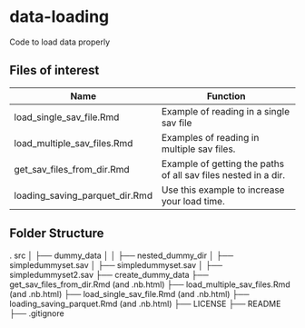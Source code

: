 # data-loading
Code to load data properly


## Files of interest
| Name | Function |
|------|----------|
| load_single_sav_file.Rmd | Example of reading in a single sav file |
| load_multiple_sav_files.Rmd | Examples of reading in multiple sav files. |
| get_sav_files_from_dir.Rmd | Example of getting the paths of all sav files nested in a dir. |
| loading_saving_parquet_dir.Rmd | Use this example to increase your load time. |

## Folder Structure

. src
│   ├── dummy_data
│   │   ├── nested_dummy_dir
│           ├── simpledummyset.sav
│   ├── simpledummyset.sav
│   ├── simpledummyset2.sav
├── create_dummy_data
├── get_sav_files_from_dir.Rmd (and .nb.html)
├── load_multiple_sav_files.Rmd (and .nb.html)
├── load_single_sav_file.Rmd (and .nb.html)
├── loading_saving_parquet.Rmd (and .nb.html)
├── LICENSE
├── README
├── .gitignore